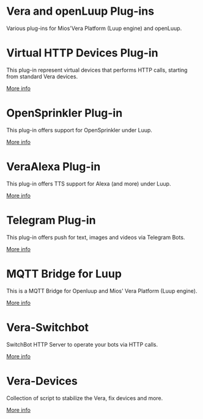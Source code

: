 # Vera and openLuup Plug-ins
Various plug-ins for Mios'Vera Platform (Luup engine) and openLuup.

# Virtual HTTP Devices Plug-in
This plug-in represent virtual devices that performs HTTP calls, starting from standard Vera devices.

[More info](https://github.com/dbochicchio/Vera-VirtualDevices/)

# OpenSprinkler Plug-in
This plug-in offers support for OpenSprinkler  under Luup.

[More info](https://github.com/dbochicchio/Vera-OpenSprinkler/)

# VeraAlexa Plug-in
This plug-in offers TTS support for Alexa (and more) under Luup.

[More info](https://github.com/dbochicchio/VeraAlexa/)

# Telegram Plug-in
This plug-in offers push for text, images and videos via Telegram Bots.

[More info](https://github.com/dbochicchio/vera-Telegram)

# MQTT Bridge for Luup
This is a MQTT Bridge for Openluup and Mios' Vera Platform (Luup engine).

[More info](https://github.com/dbochicchio/luup-mqtt)

# Vera-Switchbot
SwitchBot HTTP Server to operate your bots via HTTP calls.

[More info](Vera-Switchbot/)

# Vera-Devices
Collection of script to stabilize the Vera, fix devices and more.

[More info](Devices/)